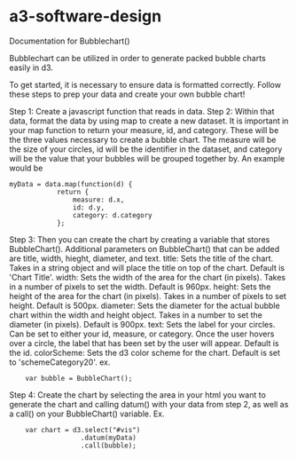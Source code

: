 # a3-software-design

Documentation for Bubblechart()

Bubblechart can be utilized in order to generate packed bubble charts easily in d3.

To get started, it is necessary to ensure data is formatted correctly. Follow these steps to prep
your data and create your own bubble chart!

Step 1: Create a javascript function that reads in data.
Step 2: Within that data, format the data by using map to create a new dataset. It is important       in your map function to return your measure, id, and category. These will be the three values       necessary to create a bubble chart. The measure will be the size of your circles, id will be        the identifier in the dataset, and category will be the value that your bubbles will be grouped     together by. An example would be 

    myData = data.map(function(d) {
                return {
                    measure: d.x,
                    id: d.y,
                    category: d.category
                };

Step 3: Then you can create the chart by creating a variable that stores BubbleChart(). Additional      parameters on BubbleChart() that can be added are title, width, hieght, diameter, and text. 
    title: Sets the title of the chart. Takes in a string object and will place the title on top of 
        the chart. Default is 'Chart Title'.
    width: Sets the width of the area for the chart (in pixels). Takes in a number of pixels to set
        the width. Default is 960px.
    height: Sets the height of the area for the chart (in pixels). Takes in a number of pixels to 
        set height. Default is 500px.
    diameter: Sets the diameter for the actual bubble chart within the width and height object.
        Takes in a number to set the diameter (in pixels). Default is 900px. 
    text: Sets the label for your circles. Can be set to either your id, measure, or category. Once
        the user hovers over a circle, the label that has been set by the user will appear. Default
        is the id.
    colorScheme: Sets the d3 color scheme for the chart. Default is set to 'schemeCategory20'.
    ex. 
    
        var bubble = BubbleChart();

Step 4: Create the chart by selecting the area in your html you want to generate the chart and      calling datum() with your data from step 2, as well as a call() on your BubbleChart() variable.
    Ex. 
    
        var chart = d3.select("#vis")
                      .datum(myData)
                      .call(bubble);